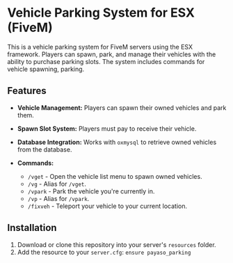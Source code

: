 # Vehicle Parking System for ESX (FiveM)

This is a vehicle parking system for FiveM servers using the ESX framework. Players can spawn, park, and manage their vehicles with the ability to purchase parking slots. The system includes commands for vehicle spawning, parking.

## Features
- **Vehicle Management:** Players can spawn their owned vehicles and park them.
- **Spawn Slot System:** Players must pay to receive their vehicle.
- **Database Integration:** Works with `oxmysql` to retrieve owned vehicles from the database.

- **Commands:**
  - `/vget` - Open the vehicle list menu to spawn owned vehicles.
  - `/vg` - Alias for `/vget`.
  - `/vpark` - Park the vehicle you're currently in.
  - `/vp` - Alias for `/vpark`.
  - `/fixveh` - Teleport your vehicle to your current location.

## Installation

1. Download or clone this repository into your server's `resources` folder.
2. Add the resource to your `server.cfg`: ```ensure payaso_parking```

